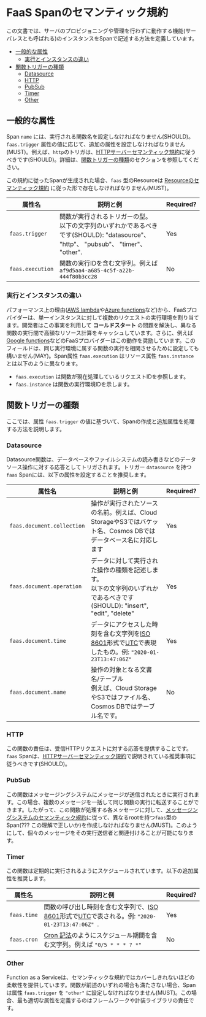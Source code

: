 <!--
# Semantic conventions for FaaS spans
-->

# FaaS Spanのセマンティック規約

<!--
This document defines how to describe an instance of a function that runs without provisioning or managing of servers (also known as serverless) with spans.
-->

この文書では、サーバのプロビジョニングや管理を行わずに動作する機能(サーバレスとも呼ばれる)のインスタンスをSpanで記述する方法を定義しています。


<!-- Re-generate TOC with `markdown-toc --no-first-h1 -i` -->


<!-- toc -->

<!--
- [General Attributes](#general-attributes)
  * [Difference between execution and instance](#difference-between-execution-and-instance)
- [Function Trigger Type](#function-trigger-type)
  * [Datasource](#datasource)
  * [HTTP](#http)
  * [PubSub](#pubsub)
  * [Timer](#timer)
  * [Other](#other)
-->

- [一般的な属性](#一般的な属性)
  * [実行とインスタンスの違い](#実行とインスタンスの違い)
- [関数トリガーの種類](#関数トリガーの種類)
  * [Datasource](#datasource)
  * [HTTP](#http)
  * [PubSub](#pubsub)
  * [Timer](#timer)
  * [Other](#other)

<!-- tocstop -->

<!--
## General Attributes
-->

## 一般的な属性

<!--
Span `name` should be set to the function name being executed. Depending on the value of the `faas.trigger` attribute, additional attributes MUST be set. For example, an `http` trigger SHOULD follow the [HTTP Server semantic conventions](http.md#http-server-semantic-conventions). For more information, refer to the [Function Trigger Type](#function-trigger-type) section.
-->

Span `name` には、実行される関数名を設定しなければなりません(SHOULD)。 `faas.trigger` 属性の値に応じて、追加の属性を設定しなければなりません(MUST)。例えば、`http`のトリガは、[HTTPサーバーセマンティック規約](http.md#HTTPサーバーセマンティック規約)に従うべきです(SHOULD)。詳細は、[関数トリガーの種類](#関数トリガーの種類)のセクションを参照してください。

<!--
If Spans following this convention are produced, a Resource of type `faas` MUST exist following the [Resource semantic convention](../../resource/semantic_conventions/README.md#function-as-a-service).
-->

この規約に従ったSpanが生成された場合、`faas` 型のResourceは [Resourceのセマンティック規約](./.../resource/semantic_conventions/README.md#function-as-a-service) に従った形で存在しなければなりません(MUST)。

<!--
| Attribute name  | Notes  and examples  | Required? |
|---|---|--|
| `faas.trigger` | Type of the trigger on which the function is executed. <br > It SHOULD be one of the following strings: "datasource", "http", "pubsub", "timer", or "other". | Yes |
| `faas.execution` | String containing the execution id of the function. E.g. `af9d5aa4-a685-4c5f-a22b-444f80b3cc28` | No |
-->

| 属性名 | 説明と例                             | Required? |
|---|---|--|
| `faas.trigger` | 関数が実行されるトリガーの型。<br> 以下の文字列のいずれかであるべきです(SHOULD): "datasource"、 "http"、 "pubsub"、 "timer"、  "other". | Yes |
| `faas.execution` | 関数の実行IDを含む文字列。例えば `af9d5aa4-a685-4c5f-a22b-444f80b3cc28` | No |

<!--
### Difference between execution and instance
-->

### 実行とインスタンスの違い

<!--
For performance reasons (e.g. [AWS lambda], or [Azure functions]), FaaS providers allocate an execution environment for a single instance of a function that is used to serve multiple requests.
Developers exploit this fact to solve the **cold start** issue, caching expensive resource computations between different function executions.
Furthermore, FaaS providers encourage this behavior, e.g. [Google functions].
This field MAY be set to help correlate function executions that belong to the same execution environment.
The span attribute `faas.execution` differs from the resource attribute `faas.instance` in the following:
-->


パフォーマンス上の理由([AWS lambda]や[Azure functions]など)から、FaaSプロバイダーは、単一インスタンスに対して複数のリクエストの実行環境を割り当てます。開発者はこの事実を利用して **コールドスタート** の問題を解決し、異なる関数の実行間で高額なリソース計算をキャッシュしています。さらに、例えば[Google functions]などのFaaSプロバイダーはこの動作を奨励しています。このフィールドは、同じ実行環境に属する関数の実行を相関させるために設定しても構いません(MAY)。Span属性 `faas.execution` はリソース属性 `faas.instance` とは以下のように異なります。

<!--
- `faas.execution` refers to the current request ID handled by the function;
- `faas.instance` refers to the execution environment ID of the function.
-->

- `faas.execution` は関数が現在処理しているリクエストIDを参照します。
- `faas.instance` は関数の実行環境IDを示します。

<!--
[AWS lambda]: https://docs.aws.amazon.com/lambda/latest/dg/lambda-runtimes.html
[Azure functions]: https://docs.microsoft.com/en-us/azure/azure-functions/manage-connections#static-clients
[Google functions]: https://cloud.google.com/functions/docs/concepts/exec#function_scope_versus_global_scope
-->

[AWS lambda]: https://docs.aws.amazon.com/lambda/latest/dg/lambda-runtimes.html
[Azure functions]: https://docs.microsoft.com/en-us/azure/azure-functions/manage-connections#static-clients
[Google functions]: https://cloud.google.com/functions/docs/concepts/exec#function_scope_versus_global_scope

<!--
## Function Trigger Type
-->

## 関数トリガーの種類

<!--
This section describes how to handle the span creation and additional attributes based on the value of the attribute `faas.trigger`.
-->

ここでは、属性 `faas.trigger` の値に基づいて、Spanの作成と追加属性を処理する方法を説明します。

<!--
### Datasource
-->

### Datasource

<!--
A datasource function is triggered as a response to some data source operation such as a database or filesystem read/write.
For `faas` spans with trigger `datasource`, it is recommended to set the following attributes.
-->

Datasource関数は、データベースやファイルシステムの読み書きなどのデータソース操作に対する応答としてトリガされます。トリガー `datasource` を持つ `faas` Spanには、以下の属性を設定することを推奨します。


<!--
| Attribute name  | Notes  and examples  | Required? |
|---|---|--|
| `faas.document.collection` | The name of the source on which the operation was perfomed. For example, in Cloud Storage or S3 corresponds to the bucket name, and in Cosmos DB to the database name. | Yes |
| `faas.document.operation`  | Describes the type of the operation that was performed on the data.<br /> It SHOULD be one of the following strings: "insert", "edit", "delete". | Yes |
| `faas.document.time`       | A string containing the time when the data was accessed in the [ISO 8601] format expressed in [UTC]. E.g. `"2020-01-23T13:47:06Z"` | Yes |
| `faas.document.name`       | The document name/table subjected to the operation.<br /> For example, in Cloud Storage or S3 is the name of the file, and in Cosmos DB the table name.  | No |
-->

| 属性名 | 説明と例                                           | Required? |
|---|---|--|
| `faas.document.collection` | 操作が実行されたソースの名前。例えば、Cloud StorageやS3ではバケット名、Cosmos DBではデータベース名に対応します | Yes |
| `faas.document.operation`  | データに対して実行された操作の種類を記述します。<br /> 以下の文字列のいずれかであるべきです(SHOULD): "insert", "edit", "delete" | Yes |
| `faas.document.time`       | データにアクセスした時刻を含む文字列を[ISO 8601]形式で[UTC]で表現したもの。例: `"2020-01-23T13:47:06Z" `| Yes |
| `faas.document.name`       | 操作の対象となる文書名/テーブル<br /> 例えば、Cloud StorageやS3ではファイル名、Cosmos DBではテーブル名です。 | No |

<!--
### HTTP
-->

### HTTP

<!--
The function responsibility is to provide an answer to an inbound HTTP request. The `faas` span SHOULD follow the recommendations described in the [HTTP Server semantic conventions](http.md#http-server-semantic-conventions).
-->

この関数の責任は、受信HTTPリクエストに対する応答を提供することです。 `faas` Spanは、[HTTPサーバーセマンティック規約](http.md#HTTPサーバーセマンティック規約)で説明されている推奨事項に従うべきです(SHOULD)。

<!--
### PubSub
-->

### PubSub

<!--
A function is set to be executed when messages are sent to a messaging system.
In this case, multiple messages could be batch and forwarded at once to the same function execution.
Therefore, a different root span of type `faas` MUST be created for each message processed by the function, following the [Messaging systems semantic conventions](messaging.md).
This way, it is possible to correlate each individual message with its execution sender.
-->

この関数はメッセージングシステムにメッセージが送信されたときに実行されます。この場合、複数のメッセージを一括して同じ関数の実行に転送することができます。したがって、この関数が処理する各メッセージに対して、[メッセージングシステムのセマンティック規約](messaging.md)に従って、異なるrootを持つ`faas`型のSpan(??? この理解で正しいか)を作成しなければなりません(MUST)。このようにして、個々のメッセージをその実行送信者と関連付けることが可能になります。

<!--
### Timer
-->

### Timer

<!--
A function is scheduled to be executed regularly. The following additional attributes are recommended.
-->

この関数は定期的に実行されるようにスケジュールされています。以下の追加属性を推奨します。

<!--
| Attribute name  | Notes  and examples  | Required? |
|---|---|--|
| `faas.time` | A string containing the function invocation time in the [ISO 8601] format expressed in [UTC]. E.g. `"2020-01-23T13:47:06Z"`| Yes |
| `faas.cron` | A string containing the schedule period as [Cron Expression]. E.g. `"0/5 * * * ? *"`| No |
-->

| 属性名 | 説明と例                                           | Required? |
|---|---|--|
| `faas.time` | 関数の呼び出し時刻を含む文字列で、[ISO 8601]形式で[UTC]で表される。例: `"2020-01-23T13:47:06Z" `.| Yes |
| `faas.cron` | [Cron 記法]のようにスケジュール期間を含む文字列。例えば `"0/5 * * * ? *"`| No |

<!--
[Cron Expression]: https://docs.oracle.com/cd/E12058_01/doc/doc.1014/e12030/cron_expressions.htm
[ISO 8601]: https://www.iso.org/iso-8601-date-and-time-format.html
[UTC]: https://www.w3.org/TR/NOTE-datetime
-->

[Cron 記法]: https://docs.oracle.com/cd/E12058_01/doc/doc.1014/e12030/cron_expressions.htm
[ISO 8601]: https://www.iso.org/iso-8601-date-and-time-format.html
[UTC]: https://www.w3.org/TR/NOTE-datetime

<!--
### Other
-->

### Other

<!--
Function as a Service offers such flexibility that it is not possible to fully cover with semantic conventions.
When a function does not satisfy any of the aforementioned cases, a span MUST set the attribute `faas.trigger` to `"other"`.
In this case, it is responsibility of the framework or instrumentation library to define the most appropriate attributes.
-->

Function as a Serviceは、セマンティックな規約ではカバーしきれないほどの柔軟性を提供しています。関数が前述のいずれの場合も満たさない場合、Spanは属性 `faas.trigger` を `"other"` に設定しなければなりません(MUST)。この場合、最も適切な属性を定義するのはフレームワークや計装ライブラリの責任です。
